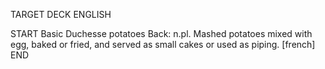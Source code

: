 TARGET DECK
ENGLISH

START
Basic
Duchesse potatoes
Back: n.pl. Mashed potatoes mixed with egg, baked or fried, and served as small cakes or used as piping. [french]
END
